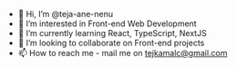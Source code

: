 - 👋 Hi, I’m @teja-ane-nenu
- 👀 I’m interested in Front-end Web Development
- 🌱 I’m currently learning React, TypeScript, NextJS
- 💞️ I’m looking to collaborate on Front-end projects
- 📫 How to reach me - mail me on tejkamalc@gmail.com

<!---
teja-ane-nenu/teja-ane-nenu is a ✨ special ✨ repository because its `README.md` (this file) appears on your GitHub profile.
You can click the Preview link to take a look at your changes.
--->
